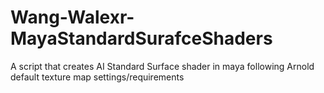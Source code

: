 # Wang-Walexr-MayaStandardSurafceShaders
A script that creates AI Standard Surface shader in maya following Arnold default texture map settings/requirements 
